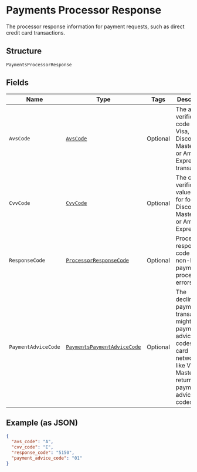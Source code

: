 
# Payments Processor Response

The processor response information for payment requests, such as direct credit card transactions.

## Structure

`PaymentsProcessorResponse`

## Fields

| Name | Type | Tags | Description | Getter | Setter |
|  --- | --- | --- | --- | --- | --- |
| `AvsCode` | [`AvsCode`](../../doc/models/avs-code.md) | Optional | The address verification code for Visa, Discover, Mastercard, or American Express transactions. | AvsCode getAvsCode() | setAvsCode(AvsCode avsCode) |
| `CvvCode` | [`CvvCode`](../../doc/models/cvv-code.md) | Optional | The card verification value code for for Visa, Discover, Mastercard, or American Express. | CvvCode getCvvCode() | setCvvCode(CvvCode cvvCode) |
| `ResponseCode` | [`ProcessorResponseCode`](../../doc/models/processor-response-code.md) | Optional | Processor response code for the non-PayPal payment processor errors. | ProcessorResponseCode getResponseCode() | setResponseCode(ProcessorResponseCode responseCode) |
| `PaymentAdviceCode` | [`PaymentsPaymentAdviceCode`](../../doc/models/payments-payment-advice-code.md) | Optional | The declined payment transactions might have payment advice codes. The card networks, like Visa and Mastercard, return payment advice codes. | PaymentsPaymentAdviceCode getPaymentAdviceCode() | setPaymentAdviceCode(PaymentsPaymentAdviceCode paymentAdviceCode) |

## Example (as JSON)

```json
{
  "avs_code": "A",
  "cvv_code": "E",
  "response_code": "5150",
  "payment_advice_code": "01"
}
```

